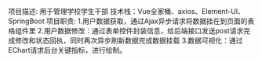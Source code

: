 项目描述: 用于管理学校学生干部
技术栈：Vue全家桶、axios、Element-Ul、SpringBoot
项目职责: 
1.用户数据获取，通过Ajax异步请求将数据挂在到页面的表格组件里
2.用户数据修改：通过表单控件封装信息，给后端接口发送post请求完成修改和状态回执，同时再次异步刷新数据完成数据挂载
3.数据可视化：通过EChart请求后台关键指标，进行绘制。
